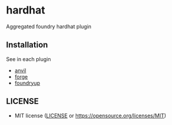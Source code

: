 # hardhat

Aggregated foundry hardhat plugin

## Installation

See in each plugin

- [anvil](../hardhat-anvil/README.md)
- [forge](../hardhat-forge/README.md)
- [foundryup](.,/easy-foundryup/README.md)

## LICENSE

- MIT license ([LICENSE](LICENSE) or https://opensource.org/licenses/MIT)

